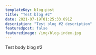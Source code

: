 ```yaml
---
templateKey: blog-post
title: "Test blog #2"
date: 2021-07-19T01:25:33.091Z
description: "Test blog #2 description"
featuredpost: false
featuredimage: /img/blog-index.jpg
---
```

Test body blog #2